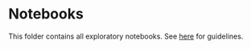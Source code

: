 # Notebooks

This folder contains all exploratory notebooks. See [here](https://drivendata.github.io/cookiecutter-data-science/) for guidelines.
